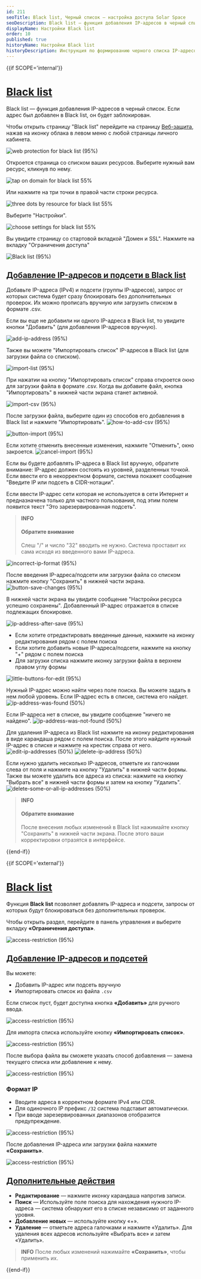 ```yaml
---
id: 211
seoTitle: Black list, Черный список — настройка доступа Solar Space
seoDescription: Black list — функция добавления IP-адресов в черный список. Добавьте IP-адреса (IPv4) и подсети (группы IP-адресов), запрос от которых система будет сразу блокировать без дополнительных проверок
displayName: Настройки Black list
order: 10
published: true
historyName: Настройки Black list
historyDescription: Инструкция по формированию черного списка IP-адресов для автоматической блокировки запросов
---
```


{{if SCOPE='internal'}}

# [Black list](black-list)

Black list — функция добавления IP-адресов в черный список. Если адрес был добавлен в Black list, он будет заблокирован.


Чтобы открыть страницу "Black list" перейдите на страницу [Веб-защита]([https://my.solarspace.pro/web-protection]), нажав на иконку облака в левом меню с любой страницы личного кабинета.

![web protection for black list (95%)](https://img.solarspace.pro/docs/web-protection-for-black-list.jpg "Веб-защита для перехода в Blacklist")

Откроется страница со списком ваших ресурсов. Выберите нужный вам ресурс, кликнув по нему.

![tap on domain for black list 55%](https://img.solarspace.pro/docs/tap-on-domain-for-black-list.jpg "Нажмите на строку ресурса")

Или нажмите на три точки в правой части строки ресурса.

![three dots by resource for black list 55%](https://img.solarspace.pro/docs/three-dots-by-resource-for-black-list.jpg "Нажмите на три точки")

Выберите "Настройки".

![choose settings for black list 55%](https://img.solarspace.pro/docs/choose-settings-for-black-list.jpg "Настройки для перехода в ограничения доступа")

Вы увидите страницу со стартовой вкладкой "Домен и SSL". Нажмите на вкладку "Ограничения доступа"

![Black list (95%)](https://img.solarspace.pro/docs/field-blacklist.jpg "Определение необходимости направлять IP-адрес на дополнительные проверки")

## [Добавление IP-адресов и подсети в Black list](adding-ip-addresses-&-subnet-to-blacklist)

Добавьте IP-адреса (IPv4) и подсети (группы IP-адресов), запрос от которых система будет сразу блокировать без дополнительных проверок. Их можно прописать вручную или загрузить списком в формате .csv.  

Если вы еще не добавили ни одного IP-адреса в Black list, то увидите кнопки "Добавить" (для добавления IP-адресов вручную).

![add-ip-address (95%)](https://img.solarspace.pro/docs/add-blacklist.jpg "Добавление IP-адреса в Black list")

Также вы можете "Импортировать список" IP-адресов в Black list (для загрузки файла со списком).

![import-list (95%)](https://img.solarspace.pro/docs/import-list-blacklist.jpg "Импортировать CSV список")

При нажатии на кнопку "Импортировать список" справа откроется окно для загрузки файла в формате .csv. Когда вы добавите файл, кнопка "Импортировать" в нижней части экрана станет активной.

![import-csv (95%)](https://img.solarspace.pro/docs/button-import-file-csv.jpg "Импортирование CSV-файла в Black list")

После загрузки файла, выберите один из способов его добавления в Black list и нажмите "Импортировать".
![how-to-add-csv (95%)](https://img.solarspace.pro/docs/choose-csv.jpg "Замена или добавление списка IP-адресов к существующему")

![button-import (95%)](https://img.solarspace.pro/docs/approve-csv.jpg "Импортирование после загрузки CSV-файла в Black list")

Если хотите отменить внесенные изменения, нажмите "Отменить", окно закроется.
![cancel-import (95%)](https://img.solarspace.pro/docs/cancel-csv.jpg "Кнопка отмены")

Если вы будете добавлять IP-адреса в Black list вручную, обратите внимание: IP-адрес должен состоять из уровней, разделенных точкой. Если ввести его в некорректном формате, система покажет сообщение "Введите IP или подсеть в CIDR-нотации".  

Если ввести IP-адрес сети которая не используется в сети Интернет и предназначена только для частного пользования, под этим полем появится текст "Это зарезервированная подсеть".

> **INFO**
> #### Обратите внимание
> Слеш "/" и число "32" вводить не нужно. Система проставит их сама исходя из введенного вами IP-адреса.

![incorrect-ip-format (95%)](https://img.solarspace.pro/docs/cidr-ip-csv.png "Ввод IP-адреса с некорректным форматом")

После введения IP-адреса/подсети или загрузки файла со списком нажмите кнопку "Сохранить" в нижней части экрана.
![button-save-changes (95%)](https://img.solarspace.pro/docs/save-cidr-csv.jpg "Необходимо сохранить изменения")

В нижней части экрана вы увидите сообщение "Настройки ресурса успешно сохранены". Добавленный IP-адрес отражается в списке подлежащих блокировке.

![ip-address-after-save (95%)](https://img.solarspace.pro/docs/save-ips.jpg "Отображение страницы после добавления и сохранения IP-адреса")

- Если хотите отредактировать введенные данные, нажмите на иконку редактирования рядом с полем поиска
- Если хотите добавить новые IP-адреса/подсети, нажмите на кнопку "+" рядом с полем поиска
- Для загрузки списка нажмите иконку загрузки файла в верхнем правом углу формы

![little-buttons-for-edit (95%)](https://img.solarspace.pro/docs/buttons-cidr-csv.jpg "Маленькие кнопки для взаимодействия с разделом. Актуально и для White list")

Нужный IP-адрес можно найти через поле поиска. Вы можете задать в нем любой уровень. Если IP-адрес есть в списке, система его найдет.
![ip-address-was-found (50%)](https://img.solarspace.pro/docs/ip-found.jpg "IP-адрес, если он был найден в списке")

Если IP-адреса нет в списке, вы увидите сообщение "ничего не найдено".
![ip-address-was-not-found (50%)](https://img.solarspace.pro/docs/ip-not-found.jpg "IP-адрес, если он не был найден в списке")

Для удаления IP-адреса из Black list нажмите на иконку редактирования в виде карандаша рядом с полем поиска. После этого найдите нужный IP-адрес в списке и нажмите на крестик справа от него.
![edit-ip-addresses (50%)](https://img.solarspace.pro/docs/ip-edit.jpg "Редактирование добавленных IP-адресов")
![delete-ip-address (50%)](https://img.solarspace.pro/docs/ip-delete.jpg "Удаление IP-адреса")       

Если нужно удалить несколько IP-адресов, отметьте их галочками слева от поля и нажмите на кнопку "Удалить" в нижней части формы. Также вы можете удалить все адреса из списка: нажмите на кнопку "Выбрать все" в нижней части формы и затем на кнопку "Удалить".
![delete-some-or-all-ip-addresses (50%)](https://img.solarspace.pro/docs/ip-delete-all.jpg "Удаление нескольких или всех IP-адресов")

> **INFO**
> #### Обратите внимание
> После внесения любых изменений в Black list нажимайте кнопку "Сохранить" в нижней части экрана. После этого ваши корректировки отразятся в интерфейсе.

{{end-if}}

{{if SCOPE='external'}}

# [Black list](black-list)

Функция **Black list** позволяет добавлять IP-адреса и подсети, запросы от которых будут блокироваться без дополнительных проверок.

Чтобы открыть раздел, перейдите в панель управления и выберите вкладку **«Ограничения доступа»**.

![access-restriction (95%)](https://img.solarspace.pro/docs/partners/web-protection/blacklist.png "Раздел видов ограничения доступа")

## [Добавление IP-адресов и подсетей](adding-ip-addresses-&-subnet-to-blacklist)

Вы можете:

* Добавить IP-адрес или подсеть вручную
* Импортировать список из файла `.csv`

Если список пуст, будет доступна кнопка **«Добавить»** для ручного ввода.

![access-restriction (95%)](https://img.solarspace.pro/docs/partners/web-protection/add-ip-manual.png "Добавление IP-адреса вручную")

Для импорта списка используйте кнопку **«Импортировать список»**.

![access-restriction (95%)](https://img.solarspace.pro/docs/partners/web-protection/import-csv-mode.png "Окно импорта CSV")

После выбора файла вы сможете указать способ добавления — замена текущего списка или добавление к нему.

![access-restriction (95%)](https://img.solarspace.pro/docs/partners/web-protection/import-csv-mode.png "Выбор режима импорта CSV")

### Формат IP

* Вводите адреса в корректном формате IPv4 или CIDR.
* Для одиночного IP префикс `/32` система подставит автоматически.
* При вводе зарезервированных диапазонов отобразится предупреждение.

![access-restriction (95%)](https://img.solarspace.pro/docs/partners/web-protection/ip-format-warning.png "Пример некорректного формата IP")

После добавления IP-адреса или загрузки файла нажмите **«Сохранить»**.

![access-restriction (95%)](https://img.solarspace.pro/docs/partners/web-protection/ip-list-saved.png "Список IP после сохранения")

## [Дополнительные действия](Additional-actions)

* **Редактирование** — нажмите иконку карандаша напротив записи.
* **Поиск** — Используйте поле поиска для нахождения нужного IP-адреса — система обнаружит его в списке независимо от заданного уровня.
* **Добавление новых** — используйте кнопку «+».
* **Удаление** — отметьте адреса галочками и нажмите «Удалить». Для удаления всех адресов используйте «Выбрать все» и затем «Удалить».

> **INFO**
> После любых изменений нажимайте **«Сохранить»**, чтобы применить их.

{{end-if}}